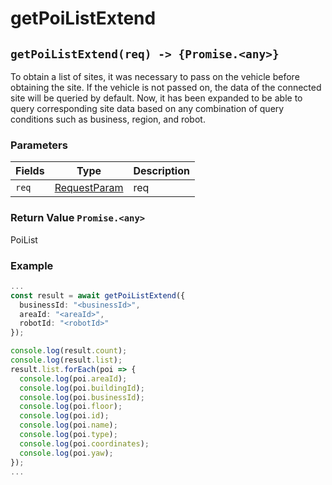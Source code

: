 # getPoiListExtend

## `getPoiListExtend(req) -> {Promise.<any>}`

To obtain a list of sites, it was necessary to pass on the vehicle before obtaining the site. If the vehicle is not passed on, the data of the connected site will be queried by default. Now, it has been expanded to be able to query corresponding site data based on any combination of query conditions such as business, region, and robot.

### Parameters

| Fields       | Type | Description     |
| ----- | ------------------------------------- | -------- |
| `req` | [RequestParam](../../../Define/Define-RequestParam) | req |

### Return Value `Promise.<any>`

PoiList

### Example

```typescript
...
const result = await getPoiListExtend({
  businessId: "<businessId>", 
  areaId: "<areaId>", 
  robotId: "<robotId>" 
});

console.log(result.count); 
console.log(result.list); 
result.list.forEach(poi => {
  console.log(poi.areaId); 
  console.log(poi.buildingId); 
  console.log(poi.businessId); 
  console.log(poi.floor); 
  console.log(poi.id); 
  console.log(poi.name);
  console.log(poi.type);
  console.log(poi.coordinates); 
  console.log(poi.yaw);
});
...
```

